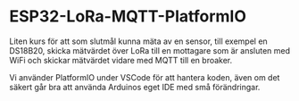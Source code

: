 # ESP32-LoRa-MQTT-PlatformIO

Liten kurs för att som slutmål kunna mäta av en sensor, till exempel en DS18B20, skicka mätvärdet över LoRa till en mottagare som är ansluten med WiFi och skickar mätvärdet vidare med MQTT till en broaker.

Vi använder PlatformIO under VSCode för att hantera koden, även om det säkert går bra att använda Arduinos eget IDE med små förändringar.

